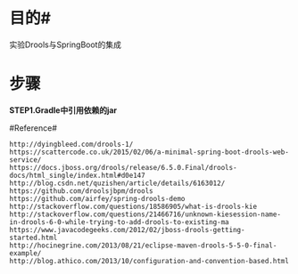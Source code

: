 # 目的#
 
实验Drools与SpringBoot的集成
	
# 步骤 #

**STEP1.Gradle中引用依赖的jar**


#Reference#
	
	http://dyingbleed.com/drools-1/
	https://scattercode.co.uk/2015/02/06/a-minimal-spring-boot-drools-web-service/
	https://docs.jboss.org/drools/release/6.5.0.Final/drools-docs/html_single/index.html#d0e147
	http://blog.csdn.net/quzishen/article/details/6163012/
	https://github.com/droolsjbpm/drools
	https://github.com/airfey/spring-drools-demo
	http://stackoverflow.com/questions/18586905/what-is-drools-kie
	http://stackoverflow.com/questions/21466716/unknown-kiesession-name-in-drools-6-0-while-trying-to-add-drools-to-existing-ma
	https://www.javacodegeeks.com/2012/02/jboss-drools-getting-started.html
	http://hocinegrine.com/2013/08/21/eclipse-maven-drools-5-5-0-final-example/
	http://blog.athico.com/2013/10/configuration-and-convention-based.html
	